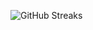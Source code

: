 ![GitHub Streaks](https://github-streaks-mqc9.onrender.com/streak/happilli/image?theme=midnight&cache_bust=1743030633)
